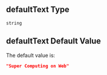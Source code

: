 ## defaultText Type

`string`

## defaultText Default Value

The default value is:

```json
"Super Computing on Web"
```
